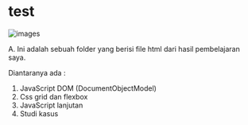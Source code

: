 # test
![images](https://user-images.githubusercontent.com/63535385/79680324-b6826600-8238-11ea-8d47-60b0b9a1d6da.jpeg)

A. Ini adalah sebuah folder yang berisi file html dari hasil
   pembelajaran saya. 


Diantaranya ada :
1. JavaScript DOM (DocumentObjectModel) 
2. Css grid dan flexbox
3. JavaScript lanjutan
4. Studi kasus
